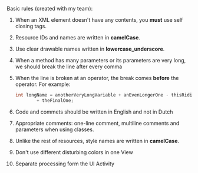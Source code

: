 Basic rules (created with my team):

1. When an XML element doesn't have any contents, you **must** use self closing tags.
2. Resource IDs and names are written in **camelCase**.
3. Use clear drawable names written in **lowercase_underscore**.
4. When a method has many parameters or its parameters are very long, we should break the line after every comma

5. When the line is broken at an operator, the break comes __before__ the operator. For example:

   ```java
   int longName = anotherVeryLongVariable + anEvenLongerOne - thisRidiculousLongOne
           + theFinalOne;
   ```

6. Code and commets should be written in English and not in Dutch 

7. Appropriate comments: one-line comment, multiline comments and parameters when using classes.

8. Unlike the rest of resources, style names are written in **camelCase**.

9. Don't use different disturbing colors in one View

10. Separate processing form the UI Activity
